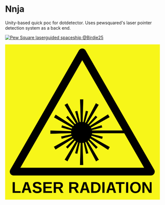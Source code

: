 # Nnja
Unity-based quick poc for dotdetector. Uses pewsquared's laser pointer detection system as a back end.

[![Pew Square laserguided spaceship @Birdie25](src-nnj.jpg)](http://www.youtube.com/watch?v=-qEhgjNKoEc "Pew Square laserguided spaceship @Birdie25")

![warn](logo.png)
